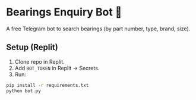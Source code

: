  # Bearings Enquiry Bot 🤖

A free Telegram bot to search bearings (by part number, type, brand, size).

## Setup (Replit)
1. Clone repo in Replit.
2. Add `BOT_TOKEN` in Replit → Secrets.
3. Run:

```bash
pip install -r requirements.txt
python bot.py
